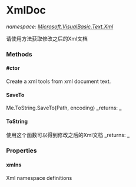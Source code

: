 ﻿
# XmlDoc
_namespace: [Microsoft.VisualBasic.Text.Xml](N-Microsoft.VisualBasic.Text.Xml.md)_

请使用方法获取修改之后的Xml文档

### Methods

#### #ctor
Create a xml tools from xml document text.
#### SaveTo
Me.ToString.SaveTo(Path, encoding)
_returns: _
#### ToString
使用这个函数可以得到修改之后的Xml文档
_returns: _


### Properties

#### xmlns
Xml namespace definitions

